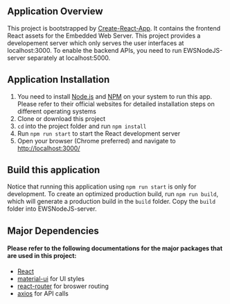 ## Application Overview
This project is bootstrapped by [Create-React-App](https://github.com/facebook/create-react-app). It contains the frontend React assets for the Embedded Web Server. This project provides a developement server which only serves the user interfaces at localhost:3000. To enable the backend APIs, you need to run EWSNodeJS-server separately at localhost:5000. 

## Application Installation
1. You need to install [Node.js](https://nodejs.org/en/) and [NPM](https://www.npmjs.com/) on your system to run this app. Please refer to their official websites for detailed installation steps on different operating systems
2. Clone or download this project
3. ```cd``` into the project folder and run ```npm install```
4. Run ```npm run start``` to start the React development server
5. Open your browser (Chrome preferred) and navigate to [http://localhost:3000/](http://localhost:3000/)

## Build this application
Notice that running this application using ```npm run start``` is only for development. To create an optimized production build, run ```npm run build```, which will generate a production build in the ```build``` folder. Copy the ```build``` folder into EWSNodeJS-server.

## Major Dependencies
#### Please refer to the following documentations for the major packages that are used in this project:  
*  [React](https://reactjs.org/)  
*  [material-ui](https://material-ui.com/) for UI styles  
*  [react-router](https://github.com/ReactTraining/react-router) for broswer routing  
*  [axios](https://github.com/axios/axios) for API calls  

